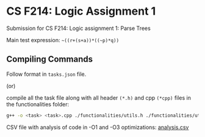 # CS F214: Logic Assignment 1

Submission for CS F214: Logic assignment 1: Parse Trees

Main test expression: `~((r+(s+a))*((~p)*q))`

## Compiling Commands

Follow format in `tasks.json` file.

(or)

compile all the task file along with all header `(*.h)` and cpp `(*cpp)` files in the functionalities folder:

```bash
g++ -o <task> <task>.cpp ./functionalities/utils.h ./functionalities/utils.cpp ./functionalities/node.cpp ./functionalities/node.cpp
```

CSV file with analysis of code in -O1 and -O3 optimizations: [analysis.csv](analysis/analysis.csv)

